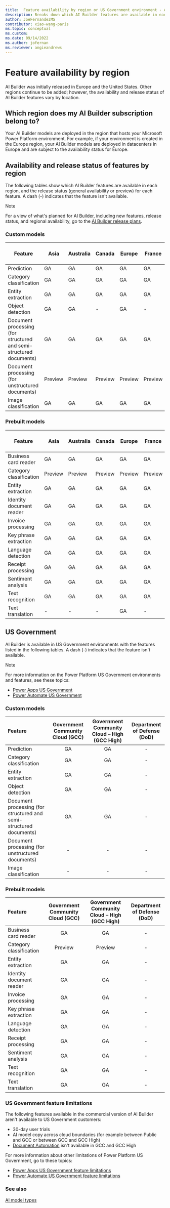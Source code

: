 ```yaml
---
title:  Feature availability by region or US Government environment - AI Builder | Microsoft Docs
description: Breaks down which AI Builder features are available in each region or US Government environment. Lists the release status for each feature by region or US Government environment.
author: JoeFernandezMS
contributor: xiao-wang-paris
ms.topic: conceptual
ms.custom: 
ms.date: 09/14/2022
ms.author: jofernan
ms.reviewer: angieandrews
---
```


# Feature availability by region

AI Builder was initially released in Europe and the United States. Other regions continue to be added; however, the availability and release status of AI Builder features vary by location.

## Which region does my AI Builder subscription belong to?

Your AI Builder models are deployed in the region that hosts your Microsoft Power Platform environment. For example, if your environment is created in the Europe region, your AI Builder models are deployed in datacenters in Europe and are subject to the availability status for Europe.  

## Availability and release status of features by region

The following tables show which AI Builder features are available in each region, and the release status (general availability or preview) for each feature. A dash (-) indicates that the feature isn't available.

> [!NOTE]
> For a view of what's planned for AI Builder, including new features, release status, and regional availability, go to the [AI Builder release plans](/power-platform-release-plan/2020wave1/ai-builder/).

### Custom models

|Feature |Asia |Australia |Canada |Europe |France |Germany |India |Japan |Norway |South America |South Korea |Switzerland |United Arab Emirates |United Kingdom |United States |
|--------|--------|--------|--------|--------|--------|--------|--------|--------|--------|--------|--------|--------|--------|--------|--------|
|Prediction|GA|GA|GA|GA| GA|GA|GA|GA|-|GA|-|GA|GA|GA|GA|
|Category classification|GA|GA|GA|GA| GA|GA|GA|GA|-|GA|-|GA|GA|GA|GA|
|Entity extraction |GA|GA|GA|GA| GA|GA|GA|GA|-|GA|-|GA|GA|GA|GA|
|Object detection|GA|GA|-|GA| -|-|GA|GA| -|-|-|-|-|GA|GA|
|Document processing (for structured and semi-structured documents)  |GA|GA|GA|GA| GA|GA|GA|GA| GA|GA|GA| GA|GA|GA|GA|
|Document processing (for unstructured documents) |Preview|Preview|Preview|Preview|Preview|-|Preview|Preview|-|Preview|-| -|-|Preview|Preview|
|Image classification |GA |GA |GA |GA |GA |GA |GA |GA |GA |GA|GA |GA |GA |GA |GA |

### Prebuilt models

|Feature |Asia |Australia |Canada |Europe |France |Germany |India |Japan |Norway |South America |South Korea |Switzerland |United Arab Emirates |United Kingdom |United States |
|-------|-------|-------|-------|-------|-------|-------|-------|-------|-------|-------|-------|-------|-------|-------|-------|
|Business card reader    |GA|GA|GA|GA| GA|GA|GA|GA| GA|GA|GA| GA|GA|GA|GA|
|Category classification |Preview |Preview |Preview |Preview|Preview|Preview|Preview|Preview |-|Preview|-|Preview|Preview |Preview |Preview |
|Entity extraction |GA |GA |GA |GA |GA|GA|GA|-|-|GA|-|GA |GA |GA |GA |
|Identity document reader |GA |GA |GA |GA |GA |GA |GA |GA |GA |GA |GA |GA |GA |GA |GA |
|Invoice processing |GA |GA |GA |GA |GA |GA |GA |GA |GA |GA |GA |GA |GA |GA |GA |
|Key phrase extraction |GA|GA |GA |GA |GA |GA |GA |GA |GA |GA |GA |GA |GA |GA |GA |
|Language detection |GA |GA |GA |GA |GA |GA |GA |GA |GA |GA |GA |GA |GA |GA |GA |
|Receipt processing |GA |GA |GA |GA |GA |GA |GA |GA |GA |GA |GA |GA |GA |GA |GA |
|Sentiment analysis |GA |GA |GA |GA |GA |GA |GA |GA |GA |GA |GA |GA |GA |GA |GA |
|Text recognition   |GA |GA |GA |GA |GA |GA |GA |GA |GA |GA |GA |GA |GA |GA |GA |
|Text translation |- |- |- |GA |-|- |-|- |-|-|-|- |- |- |GA |

## US Government

AI Builder is available in US Government environments with the features listed in the following tables. A dash (-) indicates that the feature isn't available.

> [!NOTE]
> For more information on the Power Platform US Government environments and features, see these topics:
> - [Power Apps US Government](/power-platform/admin/powerapps-us-government)
> - [Power Automate US Government](/power-automate/us-govt)

### Custom models
|Feature |Government Community Cloud (GCC) |Government Community Cloud – High (GCC High) |Department of Defense (DoD) |
|:-------|:-------:|:-------:|:-------:|
|Prediction|GA|GA|-|
|Category classification|GA|GA|-|
|Entity extraction|GA|GA|-|
|Object detection|GA|GA|-|
|Document processing (for structured and semi-structured documents) |GA|GA|-|
|Document processing (for unstructured documents) |-|-|-|
|Image classification | - | - | - |

### Prebuilt models
|Feature |Government Community Cloud (GCC) |Government Community Cloud – High (GCC High) |Department of Defense (DoD) |
|:-------|:-------:|:-------:|:-------:|
|Business card reader    |GA|GA|-|
|Category classification |Preview|Preview|-|
|Entity extraction |GA|GA|-|
|Identity document reader |GA|GA|-|
|Invoice processing |GA|GA|-|
|Key phrase extraction |GA|GA|-|
|Language detection |GA|GA|-|
|Receipt processing |GA|GA|-|
|Sentiment analysis |GA|GA|-|
|Text recognition   |GA|GA|-|
|Text translation   |GA|GA|-|

### US Government feature limitations

The following features available in the commercial version of AI Builder aren't available to US Government customers:

- 30-day user trials
- AI model copy across cloud boundaries (for example between Public and GCC or between GCC and GCC High)
- [Document Automation](doc-automation.md) isn't available in GCC and GCC High

For more information about other limitations of Power Platform US Government, go to these topics: 

- [Power Apps US Government feature limitations](/power-platform/admin/powerapps-us-government#power-apps-us-government-feature-limitations)
- [Power Automate US Government feature limitations](/power-automate/us-govt#power-automate-us-government-feature-limitations)

### See also

[AI model types](model-types.md)


